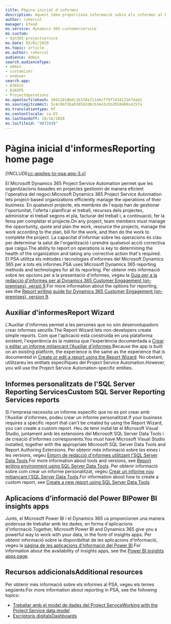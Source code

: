 ```yaml
---
title: Pàgina inicial d'informes
description: Aquest tema proporciona informació sobre els informes al Dynamics 365 Project Service Automation.
author: ruhercul
manager: kfend
ms.service: dynamics-365-customerservice
ms.custom:
- dyn365-projectservice
ms.date: 03/01/2019
ms.topic: article
ms.author: ruhercul
audience: Admin
search.audienceType:
- admin
- customizer
- enduser
search.app:
- D365CE
- D365PS
- ProjectOperations
ms.openlocfilehash: 30411818bdc1b370a71148cf79f743413167dab2
ms.sourcegitcommit: 5c4c9bf3ba018562d6cb3443c01d550489c415fa
ms.translationtype: HT
ms.contentlocale: ca-ES
ms.lasthandoff: 10/16/2020
ms.locfileid: "4072439"
---
```

# <a name="reporting-home-page"></a><span data-ttu-id="6f9e1-103">Pàgina inicial d'informes</span><span class="sxs-lookup"><span data-stu-id="6f9e1-103">Reporting home page</span></span>

[!INCLUDE[cc-applies-to-psa-app-3.x](../includes/cc-applies-to-psa-app-3x.md)]

<span data-ttu-id="6f9e1-104">El Microsoft Dynamics 365 Project Service Automation permet que les organitzacions basades en projectes gestionin de manera eficient l'operativa del negoci.</span><span class="sxs-lookup"><span data-stu-id="6f9e1-104">Microsoft Dynamics 365 Project Service Automation lets project-based organizations efficiently manage the operations of their business.</span></span> <span data-ttu-id="6f9e1-105">En qualsevol projecte, els membres de l'equip han de gestionar l'oportunitat, l'oferta i planificar el treball, recursos dels projectes, administrar el treball segons el pla, facturar del treball i, a continuació, fer la feina per completar el projecte.</span><span class="sxs-lookup"><span data-stu-id="6f9e1-105">On any project, team members must manage the opportunity, quote and plan the work, resource the projects, manage the work according to the plan, bill for the work, and then do the work to complete the project.</span></span> <span data-ttu-id="6f9e1-106">La capacitat d'informar sobre les operacions és clau per determinar la salut de l'organització i prendre qualsevol acció correctiva que calgui.</span><span class="sxs-lookup"><span data-stu-id="6f9e1-106">The ability to report on operations is key to determining the health of the organization and taking any corrective action that's required.</span></span> <span data-ttu-id="6f9e1-107">El PSA utilitza els mètodes i tecnologies d'informes del Microsoft Dynamics 365 per a tots els informes.</span><span class="sxs-lookup"><span data-stu-id="6f9e1-107">PSA uses Microsoft Dynamics 365 reporting methods and technologies for all its reporting.</span></span> <span data-ttu-id="6f9e1-108">Per obtenir més informació sobre les opcions per a la presentació d'informes, vegeu la [Guia per a la redacció d'informes per al Dynamics 365 Customer Engagement (on-premises), versió 9](https://docs.microsoft.com/dynamics365/customerengagement/on-premises/analytics/reporting-analytics-with-dynamics-365).</span><span class="sxs-lookup"><span data-stu-id="6f9e1-108">For more information about the options for reporting, see the [Report writing guide for Dynamics 365 Customer Engagement (on-premises), version 9](https://docs.microsoft.com/dynamics365/customerengagement/on-premises/analytics/reporting-analytics-with-dynamics-365).</span></span>

## <a name="report-wizard"></a><span data-ttu-id="6f9e1-109">Auxiliar d'informes</span><span class="sxs-lookup"><span data-stu-id="6f9e1-109">Report Wizard</span></span>

<span data-ttu-id="6f9e1-110">L'Auxiliar d'informes permet a les persones que no són desenvolupadors crear informes senzills.</span><span class="sxs-lookup"><span data-stu-id="6f9e1-110">The Report Wizard lets non-developers create simple reports.</span></span> <span data-ttu-id="6f9e1-111">Com que l'aplicació està construïda en una plataforma existent, l'experiència és la mateixa que l'experiència documentada a [Crear o editar un informe mitjançant l'Auxiliar d'informes](https://docs.microsoft.com/dynamics365/customerengagement/on-premises/basics/create-edit-copy-report-wizard).</span><span class="sxs-lookup"><span data-stu-id="6f9e1-111">Because the app is built on an existing platform, the experience is the same as the experience that is documented in [Create or edit a report using the Report Wizard](https://docs.microsoft.com/dynamics365/customerengagement/on-premises/basics/create-edit-copy-report-wizard).</span></span> <span data-ttu-id="6f9e1-112">No obstant, utilitzareu les entitats específiques del Project Service Automation.</span><span class="sxs-lookup"><span data-stu-id="6f9e1-112">However, you will use the Project Service Automation-specific entities.</span></span>

## <a name="custom-sql-server-reporting-services-reports"></a><span data-ttu-id="6f9e1-113">Informes personalitzats de l'SQL Server Reporting Services</span><span class="sxs-lookup"><span data-stu-id="6f9e1-113">Custom SQL Server Reporting Services reports</span></span>

<span data-ttu-id="6f9e1-114">Si l'empresa necessita un informe específic que no es pot crear amb l'Auxiliar d'informes, podeu crear un informe personalitzat.</span><span class="sxs-lookup"><span data-stu-id="6f9e1-114">If your business requires a specific report that can't be created by using the Report Wizard, you can create a custom report.</span></span> <span data-ttu-id="6f9e1-115">Heu de tenir instal·lat el Microsoft Visual Studio, juntament amb les extensions del Microsoft SQL Server Data Tools i de creació d'informes corresponents.</span><span class="sxs-lookup"><span data-stu-id="6f9e1-115">You must have Microsoft Visual Studio installed, together with the appropriate Microsoft SQL Server Data Tools and Report Authoring Extensions.</span></span> <span data-ttu-id="6f9e1-116">Per obtenir més informació sobre les eines i les versions, vegeu [Entorn de redacció d'informes utilitzant l'SQL Server Data Tools](https://docs.microsoft.com/dynamics365/customerengagement/on-premises/analytics/report-writing-environment-using-sql-server-data-tools).</span><span class="sxs-lookup"><span data-stu-id="6f9e1-116">For more information about tools and versions, see [Report writing environment using SQL Server Data Tools](https://docs.microsoft.com/dynamics365/customerengagement/on-premises/analytics/report-writing-environment-using-sql-server-data-tools).</span></span> <span data-ttu-id="6f9e1-117">Per obtenir informació sobre com crear un informe personalitzat, vegeu [Crear un informe nou mitjançant l'SQL Server Data Tools](https://docs.microsoft.com/dynamics365/customerengagement/on-premises/analytics/create-a-new-report-using-sql-server-data-tools).</span><span class="sxs-lookup"><span data-stu-id="6f9e1-117">For information about how to create a custom report, see [Create a new report using SQL Server Data Tools](https://docs.microsoft.com/dynamics365/customerengagement/on-premises/analytics/create-a-new-report-using-sql-server-data-tools).</span></span>

## <a name="power-bi-insights-apps"></a><span data-ttu-id="6f9e1-118">Aplicacions d'informació del Power BI</span><span class="sxs-lookup"><span data-stu-id="6f9e1-118">Power BI insights apps</span></span>

<span data-ttu-id="6f9e1-119">Junts, el Microsoft Power BI i el Dynamics 365 us proporcionen una manera poderosa de treballar amb les dades, en forma d'aplicacions d'informació.</span><span class="sxs-lookup"><span data-stu-id="6f9e1-119">Together, Microsoft Power BI and Dynamics 365 give you a powerful way to work with your data, in the form of insights apps.</span></span> <span data-ttu-id="6f9e1-120">Per obtenir informació sobre la disponibilitat de les aplicacions d'informació, vegeu la [pàgina de les aplicacions d'informació del Power BI](https://powerbi.microsoft.com/power-bi-insights-apps/).</span><span class="sxs-lookup"><span data-stu-id="6f9e1-120">For information about the availability of insights apps, see the [Power BI insights apps page](https://powerbi.microsoft.com/power-bi-insights-apps/).</span></span>


## <a name="additional-resources"></a><span data-ttu-id="6f9e1-121">Recursos addicionals</span><span class="sxs-lookup"><span data-stu-id="6f9e1-121">Additional resources</span></span>
<span data-ttu-id="6f9e1-122">Per obtenir més informació sobre els informes al PSA, vegeu els temes següents:</span><span class="sxs-lookup"><span data-stu-id="6f9e1-122">For more information about reporting in PSA, see the following topics:</span></span>

- [<span data-ttu-id="6f9e1-123">Treballar amb el model de dades del Project Service</span><span class="sxs-lookup"><span data-stu-id="6f9e1-123">Working with the Project Service data model</span></span>](reports-working-project-service-data-model.md)
- [<span data-ttu-id="6f9e1-124">Escriptoris digitals</span><span class="sxs-lookup"><span data-stu-id="6f9e1-124">Dashboards</span></span>](reports-dashboards.md)

